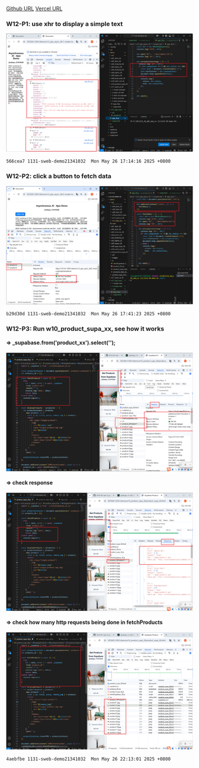 [Github URL](https://github.com/1131-sweb-demo-213410326-crypto/1132-2N-demo-26)
[Vercel URL](https://1132-2-n-demo-26.vercel.app/#)
### W12-P1: use xhr to display a simple text
 
![](w12-p1.png)
 
```
566cea7 1131-sweb-demo21341032  Mon May 26 17:14:16 2025 +0800  
```
### W12-P2: click a button to fetch data
 
![](w12-p2.png)
 
```
b29d30d 1131-sweb-demo21341032  Mon May 26 17:41:23 2025 +0800    
```
### W12-P3: Run w10_product_supa_xx, see how it works
 
#### => _supabase.from('product_xx').select('\');
 
![](w12-p3-1.png)
 
#### => check response
 
![](w12-p3-2.png)
 
#### => check how many http requests being done in fetchProducts
 
![](w12-p3-3.png)
```
4aebfbe 1131-sweb-demo21341032  Mon May 26 22:13:01 2025 +0800
```